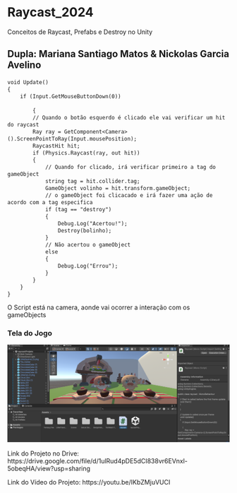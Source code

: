 # Raycast_2024
Conceitos de Raycast, Prefabs e Destroy no Unity
<h2> Dupla: Mariana Santiago Matos & Nickolas Garcia Avelino </h2>

    void Update()
    {
        if (Input.GetMouseButtonDown(0))
        
            { 
            // Quando o botão esquerdo é clicado ele vai verificar um hit do raycast
            Ray ray = GetComponent<Camera>().ScreenPointToRay(Input.mousePosition);
            RaycastHit hit;
            if (Physics.Raycast(ray, out hit))
            {
                // Quando for clicado, irá verificar primeiro a tag do gameObject
                string tag = hit.collider.tag;
                GameObject volinho = hit.transform.gameObject;
                // o gameObject foi clicacado e irá fazer uma ação de acordo com a tag especifica
                if (tag == "destroy")
                {
                    Debug.Log("Acertou!");
                    Destroy(bolinho);
                } 
                // Não acertou o gameObject
                else
                {
                    Debug.Log("Errou");
                }
            }
        }
    }
    
<p> O Script está na camera, aonde vai ocorrer a interação com os gameObjects </p>
<h3> Tela do Jogo</h3>
<img src="imgs/telainicial.png">
<p> Link do Projeto no Drive: https://drive.google.com/file/d/1ulRud4pDE5dCI838vr6EVnxl-5obeqHA/view?usp=sharing </p>
<p> Link do Vídeo do Projeto: https://youtu.be/IKbZMjuVUCI </p>
